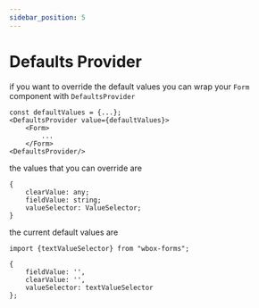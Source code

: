 ```yaml
---
sidebar_position: 5
---
```


# Defaults Provider


if you want to override the default values you can wrap your `Form` component with `DefaultsProvider`

    const defaultValues = {...};
    <DefaultsProvider value={defaultValues}>
        <Form>
            ...
        </Form>
    <DefaultsProvider/>

the values that you can override are

    {
        clearValue: any;
        fieldValue: string;
        valueSelector: ValueSelector;
    }

the current default values are

    import {textValueSelector} from "wbox-forms";
    
    {
        fieldValue: '',
        clearValue: '',
        valueSelector: textValueSelector
    };

